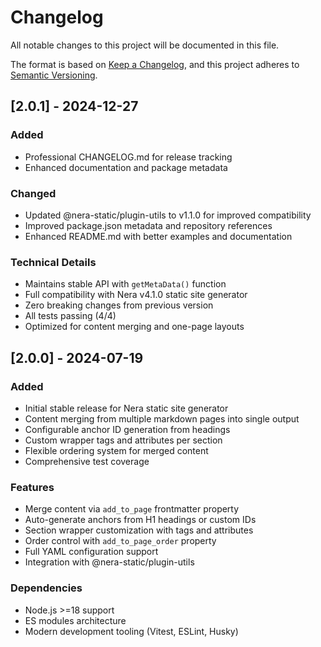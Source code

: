 # Changelog

All notable changes to this project will be documented in this file.

The format is based on [Keep a Changelog](https://keepachangelog.com/en/1.0.0/),
and this project adheres to [Semantic Versioning](https://semver.org/spec/v2.0.0.html).

## [2.0.1] - 2024-12-27

### Added

-   Professional CHANGELOG.md for release tracking
-   Enhanced documentation and package metadata

### Changed

-   Updated @nera-static/plugin-utils to v1.1.0 for improved compatibility
-   Improved package.json metadata and repository references
-   Enhanced README.md with better examples and documentation

### Technical Details

-   Maintains stable API with `getMetaData()` function
-   Full compatibility with Nera v4.1.0 static site generator
-   Zero breaking changes from previous version
-   All tests passing (4/4)
-   Optimized for content merging and one-page layouts

## [2.0.0] - 2024-07-19

### Added

-   Initial stable release for Nera static site generator
-   Content merging from multiple markdown pages into single output
-   Configurable anchor ID generation from headings
-   Custom wrapper tags and attributes per section
-   Flexible ordering system for merged content
-   Comprehensive test coverage

### Features

-   Merge content via `add_to_page` frontmatter property
-   Auto-generate anchors from H1 headings or custom IDs
-   Section wrapper customization with tags and attributes
-   Order control with `add_to_page_order` property
-   Full YAML configuration support
-   Integration with @nera-static/plugin-utils

### Dependencies

-   Node.js >=18 support
-   ES modules architecture
-   Modern development tooling (Vitest, ESLint, Husky)
